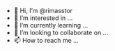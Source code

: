 - 👋 Hi, I’m @rimasstor
- 👀 I’m interested in ...
- 🌱 I’m currently learning ...
- 💞️ I’m looking to collaborate on ...
- 📫 How to reach me ...

<!---
rimasstor/rimasstor is a ✨ special ✨ repository because its `README.md` (this file) appears on your GitHub profile.
You can click the Preview link to take a look at your changes.
--->
